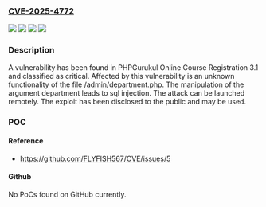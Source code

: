 ### [CVE-2025-4772](https://cve.mitre.org/cgi-bin/cvename.cgi?name=CVE-2025-4772)
![](https://img.shields.io/static/v1?label=Product&message=Online%20Course%20Registration&color=blue)
![](https://img.shields.io/static/v1?label=Version&message=%3D%203.1%20&color=brighgreen)
![](https://img.shields.io/static/v1?label=Vulnerability&message=Injection&color=brighgreen)
![](https://img.shields.io/static/v1?label=Vulnerability&message=SQL%20Injection&color=brighgreen)

### Description

A vulnerability has been found in PHPGurukul Online Course Registration 3.1 and classified as critical. Affected by this vulnerability is an unknown functionality of the file /admin/department.php. The manipulation of the argument department leads to sql injection. The attack can be launched remotely. The exploit has been disclosed to the public and may be used.

### POC

#### Reference
- https://github.com/FLYFISH567/CVE/issues/5

#### Github
No PoCs found on GitHub currently.

